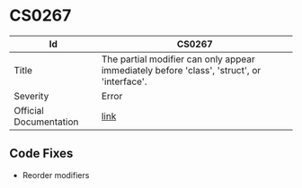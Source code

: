 # CS0267

| Id                     | CS0267                                                                                      |
| ---------------------- | ------------------------------------------------------------------------------------------- |
| Title                  | The partial modifier can only appear immediately before 'class', 'struct', or 'interface'\. |
| Severity               | Error                                                                                       |
| Official Documentation | [link](http://docs.microsoft.com/en-us/dotnet/csharp/misc/cs0267)                           |

## Code Fixes

* Reorder modifiers
